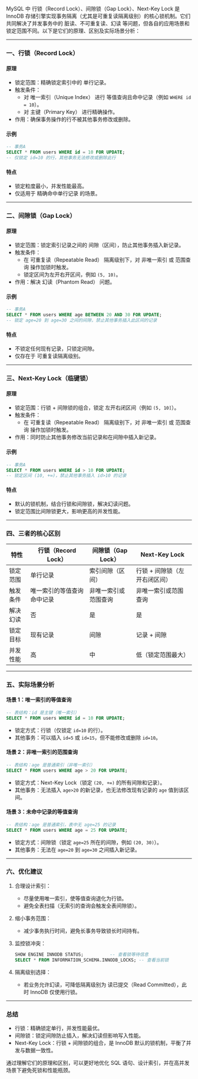 MySQL 中 行锁（Record Lock）、间隙锁（Gap Lock）、Next-Key Lock 是 InnoDB 存储引擎实现事务隔离（尤其是可重复读隔离级别）的核心锁机制。它们共同解决了并发事务中的 脏读、不可重复读、幻读 等问题，但各自的应用场景和锁定范围不同。以下是它们的原理、区别及实际场景分析：

---

### 一、行锁（Record Lock）
#### 原理
- 锁定范围：精确锁定索引中的 单行记录。
- 触发条件：
  - 对 唯一索引（Unique Index） 进行 等值查询且命中记录（例如 `WHERE id = 10`）。
  - 对 主键（Primary Key） 进行精确操作。
- 作用：确保事务操作的行不被其他事务修改或删除。

#### 示例
```sql
-- 事务A
SELECT * FROM users WHERE id = 10 FOR UPDATE;
-- 仅锁定 id=10 的行，其他事务无法修改或删除此行
```

#### 特点
- 锁定粒度最小，并发性能最高。
- 仅适用于 精确命中单行记录 的场景。

---

### 二、间隙锁（Gap Lock）
#### 原理
- 锁定范围：锁定索引记录之间的 间隙（区间），防止其他事务插入新记录。
- 触发条件：
  - 在 可重复读（Repeatable Read） 隔离级别下，对 非唯一索引 或 范围查询 操作加锁时触发。
  - 锁定区间为左开右开区间，例如 `(5, 10)`。
- 作用：解决 幻读（Phantom Read） 问题。

#### 示例
```sql
-- 事务A
SELECT * FROM users WHERE age BETWEEN 20 AND 30 FOR UPDATE;
-- 锁定 age=20 到 age=30 之间的间隙，禁止其他事务插入此区间的记录
```

#### 特点
- 不锁定任何现有记录，只锁定间隙。
- 仅存在于 可重复读隔离级别。

---

### 三、Next-Key Lock（临键锁）
#### 原理
- 锁定范围：行锁 + 间隙锁的组合，锁定 左开右闭区间（例如 `(5, 10]`）。
- 触发条件：
  - 在 可重复读（Repeatable Read） 隔离级别下，对 非唯一索引 或 范围查询 操作加锁时触发。
- 作用：同时防止其他事务修改当前记录和在间隙中插入新记录。

#### 示例
```sql
-- 事务A
SELECT * FROM users WHERE id > 10 FOR UPDATE;
-- 锁定区间 (10, +∞)，禁止其他事务插入 id>10 的记录
```

#### 特点
- 默认的锁机制，结合行锁和间隙锁，解决幻读问题。
- 锁定范围比间隙锁更大，影响更高的并发性能。

---

### 四、三者的核心区别
| 特性         | 行锁（Record Lock）          | 间隙锁（Gap Lock）         | Next-Key Lock             |
|------------------|----------------------------------|--------------------------------|--------------------------------|
| 锁定范围     | 单行记录                        | 索引间隙（区间）              | 行锁 + 间隙锁（左开右闭区间） |
| 触发条件     | 唯一索引的等值查询命中记录       | 非唯一索引或范围查询          | 非唯一索引或范围查询          |
| 解决幻读     | 否                              | 是                            | 是                            |
| 锁定目标     | 现有记录                        | 间隙                          | 记录 + 间隙                   |
| 并发性能     | 高                              | 中                            | 低（锁定范围最大）            |

---

### 五、实际场景分析
#### 场景 1：唯一索引的等值查询
```sql
-- 表结构：id 是主键（唯一索引）
SELECT * FROM users WHERE id = 10 FOR UPDATE;
```
- 锁定方式：行锁（仅锁定 `id=10` 的行）。
- 其他事务：可以插入 `id=5` 或 `id=15`，但不能修改或删除 `id=10`。

#### 场景 2：非唯一索引的范围查询
```sql
-- 表结构：age 是普通索引（非唯一索引）
SELECT * FROM users WHERE age > 20 FOR UPDATE;
```
- 锁定方式：Next-Key Lock（锁定 `(20, +∞)` 的所有间隙和记录）。
- 其他事务：无法插入 `age>20` 的新记录，也无法修改现有记录的 `age` 值到该区间。

#### 场景 3：未命中记录的等值查询
```sql
-- 表结构：age 是普通索引，表中无 age=25 的记录
SELECT * FROM users WHERE age = 25 FOR UPDATE;
```
- 锁定方式：间隙锁（锁定 `age=25` 所在的间隙，例如 `(20, 30)`）。
- 其他事务：无法在 `age=20` 到 `age=30` 之间插入新记录。

---

### 六、优化建议
1. 合理设计索引：
   - 尽量使用唯一索引，使等值查询退化为行锁。
   - 避免全表扫描（无索引的查询会触发全表间隙锁）。

2. 缩小事务范围：
   - 减少事务执行时间，避免长事务导致锁长时间持有。

3. 监控锁冲突：
   ```sql
   SHOW ENGINE INNODB STATUS;          -- 查看锁等待信息
   SELECT * FROM INFORMATION_SCHEMA.INNODB_LOCKS; -- 查看当前锁
   ```

4. 隔离级别选择：
   - 若业务允许幻读，可降低隔离级别为 读已提交（Read Committed），此时 InnoDB 仅使用行锁。

---

### 总结
- 行锁：精确锁定单行，并发性能最优。
- 间隙锁：锁定间隙防止插入，解决幻读但影响写入性能。
- Next-Key Lock：行锁 + 间隙锁的组合，是 InnoDB 默认的锁机制，平衡了并发与数据一致性。

通过理解它们的原理和区别，可以更好地优化 SQL 语句、设计索引，并在高并发场景下避免死锁和性能瓶颈。